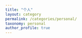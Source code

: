 ```yaml
---
title: "个人"
layout: category
permalink: /categories/personal/
taxonomy: personal
author_profile: true
---
```

